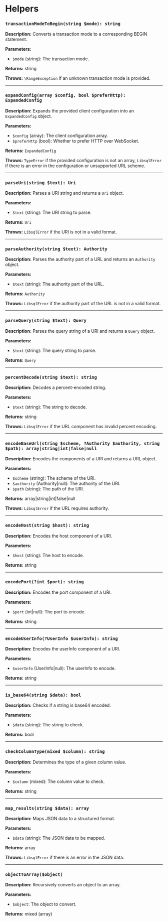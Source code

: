 # Helpers

### `transactionModeToBegin(string $mode): string`

**Description:** Converts a transaction mode to a corresponding BEGIN statement.

**Parameters:**
- `$mode` (string): The transaction mode.

**Returns:** string

**Throws:** `\RangeException` if an unknown transaction mode is provided.

---

### `expandConfig(array $config, bool $preferHttp): ExpandedConfig`

**Description:** Expands the provided client configuration into an `ExpandedConfig` object.

**Parameters:**
- `$config` (array): The client configuration array.
- `$preferHttp` (bool): Whether to prefer HTTP over WebSocket.

**Returns:** `ExpandedConfig`

**Throws:** `TypeError` if the provided configuration is not an array, `LibsqlError` if there is an error in the configuration or unsupported URL scheme.

---

### `parseUri(string $text): Uri`

**Description:** Parses a URI string and returns a `Uri` object.

**Parameters:**
- `$text` (string): The URI string to parse.

**Returns:** `Uri`

**Throws:** `LibsqlError` if the URI is not in a valid format.

---

### `parseAuthority(string $text): Authority`

**Description:** Parses the authority part of a URL and returns an `Authority` object.

**Parameters:**
- `$text` (string): The authority part of the URL.

**Returns:** `Authority`

**Throws:** `LibsqlError` if the authority part of the URL is not in a valid format.

---

### `parseQuery(string $text): Query`

**Description:** Parses the query string of a URI and returns a `Query` object.

**Parameters:**
- `$text` (string): The query string to parse.

**Returns:** `Query`

---

### `percentDecode(string $text): string`

**Description:** Decodes a percent-encoded string.

**Parameters:**
- `$text` (string): The string to decode.

**Returns:** string

**Throws:** `LibsqlError` if the URL component has invalid percent encoding.

---

### `encodeBaseUrl(string $scheme, ?Authority $authority, string $path): array|string|int|false|null`

**Description:** Encodes the components of a URI and returns a URL object.

**Parameters:**
- `$scheme` (string): The scheme of the URI.
- `$authority` (Authority|null): The authority of the URI.
- `$path` (string): The path of the URI.

**Returns:** array|string|int|false|null

**Throws:** `LibsqlError` if the URL requires authority.

---

### `encodeHost(string $host): string`

**Description:** Encodes the host component of a URI.

**Parameters:**
- `$host` (string): The host to encode.

**Returns:** string

---

### `encodePort(?int $port): string`

**Description:** Encodes the port component of a URI.

**Parameters:**
- `$port` (int|null): The port to encode.

**Returns:** string

---

### `encodeUserInfo(?UserInfo $userInfo): string`

**Description:** Encodes the userInfo component of a URI.

**Parameters:**
- `$userInfo` (UserInfo|null): The userInfo to encode.

**Returns:** string

---

### `is_base64(string $data): bool`

**Description:** Checks if a string is base64 encoded.

**Parameters:**
- `$data` (string): The string to check.

**Returns:** bool

---

### `checkColumnType(mixed $column): string`

**Description:** Determines the type of a given column value.

**Parameters:**
- `$column` (mixed): The column value to check.

**Returns:** string

---

### `map_results(string $data): array`

**Description:** Maps JSON data to a structured format.

**Parameters:**
- `$data` (string): The JSON data to be mapped.

**Returns:** array

**Throws:** `LibsqlError` if there is an error in the JSON data.

---

### `objectToArray($object)`

**Description:** Recursively converts an object to an array.

**Parameters:**
- `$object`: The object to convert.

**Returns:** mixed (array)
